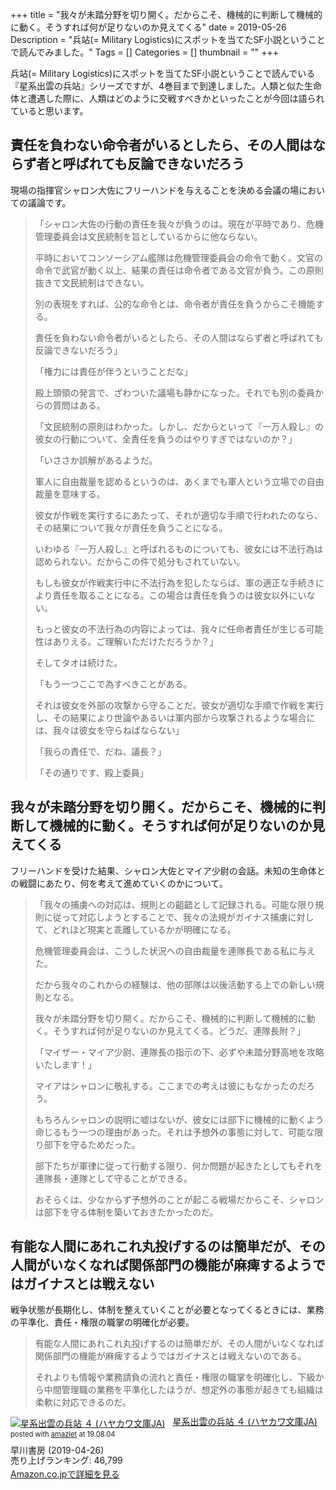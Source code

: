 +++
title = "我々が未踏分野を切り開く。だからこそ、機械的に判断して機械的に動く。そうすれば何が足りないのか見えてくる"
date = 2019-05-26
Description = "兵站(= Military Logistics)にスポットを当てたSF小説ということで読んでみました。"
Tags = []
Categories = []
thumbnail = ""
+++

兵站(= Military Logistics)にスポットを当てたSF小説ということで読んでいる『星系出雲の兵站』シリーズですが、4巻目まで到達しました。人類と似た生命体と遭遇した際に、人類はどのように交戦すべきかといったことが今回は語られていると思います。

## 責任を負わない命令者がいるとしたら、その人間はならず者と呼ばれても反論できないだろう
現場の指揮官シャロン大佐にフリーハンドを与えることを決める会議の場においての議論です。

> 「シャロン大佐の行動の責任を我々が負うのは。現在が平時であり、危機管理委員会は文民統制を旨としているからに他ならない。
> 
> 平時においてコンソーシアム艦隊は危機管理委員会の命令で動く。文官の命令で武官が動く以上、結果の責任は命令者である文官が負う。この原則抜きで文民統制はできない。
> 
> 別の表現をすれば、公的な命令とは、命令者が責任を負うからこそ機能する。
> 
> 責任を負わない命令者がいるとしたら、その人間はならず者と呼ばれても反論できないだろう」
> 
> 「権力には責任が伴うということだな」
> 
> 殿上頭領の発言で、ざわついた議場も静かになった。それでも別の委員からの質問はある。
> 
> 「文民統制の原則はわかった。しかし、だからといって『一万人殺し』の彼女の行動について、全責任を負うのはやりすぎではないのか？」
> 
> 「いささか誤解があるようだ。
> 
> 軍人に自由裁量を認めるというのは、あくまでも軍人という立場での自由裁量を意味する。
> 
> 彼女が作戦を実行するにあたって、それが適切な手順で行われたのなら、その結果について我々が責任を負うことになる。
> 
> いわゆる『一万人殺し』と呼ばれるものについても、彼女には不法行為は認められない。だからこの件で処分もされていない。
> 
> もしも彼女が作戦実行中に不法行為を犯したならば、軍の適正な手続きにより責任を取ることになる。この場合は責任を負うのは彼女以外にいない。
> 
> もっと彼女の不法行為の内容によっては、我々に任命者責任が生じる可能性はありえる。ご理解いただけただろうか？」
> 
> そしてタオは続けた。
> 
> 「もう一つここで為すべきことがある。
> 
> それは彼女を外部の攻撃から守ることだ。彼女が適切な手順で作戦を実行し、その結果により世論やあるいは軍内部から攻撃されるような場合には、我々は彼女を守らねばならない」
> 
> 「我らの責任で、だね、議長？」
> 
> 「その通りです、殿上委員」

## 我々が未踏分野を切り開く。だからこそ、機械的に判断して機械的に動く。そうすれば何が足りないのか見えてくる
フリーハンドを受けた結果、シャロン大佐とマイア少尉の会話。未知の生命体との戦闘にあたり、何を考えて進めていくのかについて。

> 「我々の捕虜への対応は、規則との齟齬として記録される。可能な限り規則に従って対応しようとすることで、我々の法規がガイナス捕虜に対して、どれほど現実と乖離しているかが明確になる。
> 
> 危機管理委員会は、こうした状況への自由裁量を連隊長である私に与えた。
> 
> だから我々のこれからの経験は、他の部隊は以後活動する上での新しい規則となる。
> 
> 我々が未踏分野を切り開く。だからこそ、機械的に判断して機械的に動く。そうすれば何が足りないのか見えてくる。どうだ、連隊長附？」
> 
> 「マイザー・マイア少尉、連隊長の指示の下、必ずや未踏分野高地を攻略いたします！」
> 
> マイアはシャロンに敬礼する。ここまでの考えは彼にもなかったのだろう。
> 
> もちろんシャロンの説明に嘘はないが、彼女には部下に機械的に動くよう命じるもう一つの理由があった。それは予想外の事態に対して、可能な限り部下を守るためだった。
> 
> 部下たちが軍律に従って行動する限り、何か問題が起きたとしてもそれを連隊長・連隊として守ることができる。
> 
> おそらくは、少なからず予想外のことが起こる戦場だからこそ、シャロンは部下を守る体制を築いておきたかったのだ。

## 有能な人間にあれこれ丸投げするのは簡単だが、その人間がいなくなれば関係部門の機能が麻痺するようではガイナスとは戦えない
戦争状態が長期化し、体制を整えていくことが必要となってくるときには、業務の平準化、責任・権限の職掌の明確化が必要。

> 有能な人間にあれこれ丸投げするのは簡単だが、その人間がいなくなれば関係部門の機能が麻痺するようではガイナスとは戦えないのである。
> 
> それよりも情報や業務請負の流れと責任・権限の職掌を明確化し、下級から中間管理職の業務を平準化したほうが、想定外の事態が起きても組織は柔軟に対応できるのだ。

<div class="amazlet-box" style="margin-bottom:0px;"><div class="amazlet-image" style="float:left;margin:0px 12px 1px 0px;"><a href="http://www.amazon.co.jp/exec/obidos/ASIN/B07R8C4ZCJ/simsnes-22/ref=nosim/" name="amazletlink" target="_blank"><img src="https://images-fe.ssl-images-amazon.com/images/I/51eI8e4SryL._SL160_.jpg" alt="星系出雲の兵站 ４ (ハヤカワ文庫JA)" style="border: none;" /></a></div><div class="amazlet-info" style="line-height:120%; margin-bottom: 10px"><div class="amazlet-name" style="margin-bottom:10px;line-height:120%"><a href="http://www.amazon.co.jp/exec/obidos/ASIN/B07R8C4ZCJ/simsnes-22/ref=nosim/" name="amazletlink" target="_blank">星系出雲の兵站 ４ (ハヤカワ文庫JA)</a><div class="amazlet-powered-date" style="font-size:80%;margin-top:5px;line-height:120%">posted with <a href="http://www.amazlet.com/" title="amazlet" target="_blank">amazlet</a> at 19.08.04</div></div><div class="amazlet-detail">早川書房 (2019-04-26)<br />売り上げランキング: 46,799<br /></div><div class="amazlet-sub-info" style="float: left;"><div class="amazlet-link" style="margin-top: 5px"><a href="http://www.amazon.co.jp/exec/obidos/ASIN/B07R8C4ZCJ/simsnes-22/ref=nosim/" name="amazletlink" target="_blank">Amazon.co.jpで詳細を見る</a></div></div></div><div class="amazlet-footer" style="clear: left"></div></div>

